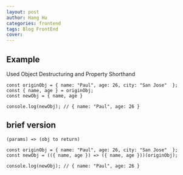 ```yaml
---
layout: post
author: Hang Hu
categories: frontend
tags: Blog FrontEnd 
cover: 
---
```


## Example

Used Object Destructuring and Property Shorthand


```
const originObj = { name: "Paul", age: 26, city: "San Jose"  };
const { name, age } = originObj;
const newObj = { name, age }

console.log(newObj); // { name: "Paul", age: 26 }
```


## brief version


```
(params) => (obj to return)
```


```
const originObj = { name: "Paul", age: 26, city: "San Jose"  };
const newObj = (({ name, age }) => ({ name, age }))(originObj);

console.log(newObj); // { name: "Paul", age: 26 }
```


